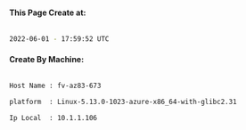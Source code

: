 
   
#### This Page Create at:

```bash

2022-06-01 - 17:59:52 UTC

```

#### Create By Machine:

```bash

Host Name : fv-az83-673

platform  : Linux-5.13.0-1023-azure-x86_64-with-glibc2.31

Ip Local  : 10.1.1.106

```

